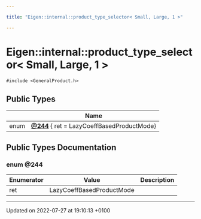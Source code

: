 ```yaml
---

title: "Eigen::internal::product_type_selector< Small, Large, 1 >"

---
```


# Eigen::internal::product_type_selector< Small, Large, 1 >






`#include <GeneralProduct.h>`

## Public Types

|                | Name           |
| -------------- | -------------- |
| enum| **[@244](http://example.org/classes/structeigen_1_1internal_1_1product__type__selector_3_01small_00_01large_00_011_01_4/#enum-@244)** { ret = LazyCoeffBasedProductMode} |

## Public Types Documentation

### enum @244

| Enumerator | Value | Description |
| ---------- | ----- | ----------- |
| ret | LazyCoeffBasedProductMode|   |




-------------------------------

Updated on 2022-07-27 at 19:10:13 +0100